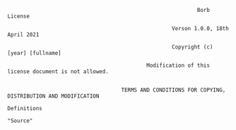                                                                 Borb License
                                                                        
                                                        Verson 1.0.0, 18th April 2021

                                                        Copyright (c) [year] [fullname]

                                                Modification of this license document is not allowed.


                                        TERMS AND CONDITIONS FOR COPYING, DISTRIBUTION AND MODIFICATION
                               
    Definitions
    
    "Source"
